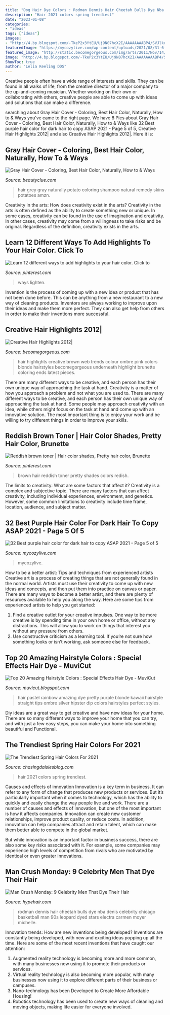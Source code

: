 ```yaml
---
title: "Dog Hair Dye Colors : Rodman Dennis Hair Cheetah Bulls Dye Nba Denis Celebrity Chicago Basketball Man 90s Leopard Dyed Stars Electra Carmen Moyer Michelle"
description: "Hair 2021 colors spring trendiest"
date: "2023-01-08"
categories:
- "ideas"
tags: ["ideas"]
images:
- "http://4.bp.blogspot.com/-TkeP2x3YtEU/Uj9N07hcX2I/AAAAAAAABP4/SVJlku-nxZY/s1600/amazing+hair+color+(10).jpg"
featuredImage: "https://mycozylive.com/wp-content/uploads/2021/08/31-6-768x1152.jpg"
featured_image: "http://static.becomegorgeous.com/img/arts/2011/Nov/14/5926/web_collection_hair_lojg-2.jpg"
image: "http://4.bp.blogspot.com/-TkeP2x3YtEU/Uj9N07hcX2I/AAAAAAAABP4/SVJlku-nxZY/s1600/amazing+hair+color+(10).jpg"
ShowToc: true
author: "Lelia Keeling DDS"
---
```



Creative people often have a wide range of interests and skills. They can be found in all walks of life, from the creative director of a major company to the up-and-coming musician. Whether working on their own or collaborating with others, creative people are able to come up with ideas and solutions that can make a difference.

	

		
searching about Gray Hair Cover - Coloring, Best Hair Color, Naturally, How to &amp; Ways you've came to the right page. We have 8 Pics about Gray Hair Cover - Coloring, Best Hair Color, Naturally, How to &amp; Ways like 32 Best purple hair color for dark hair to copy ASAP 2021 - Page 5 of 5, Creative Hair Highlights 2012| and also Creative Hair Highlights 2012|. Here it is:
		
    
## Gray Hair Cover - Coloring, Best Hair Color, Naturally, How To &amp; Ways

<img loading=lazy src="https://beautyclue.com/wp-content/uploads/2014/03/hair-color-for-grey-hair-3.jpg" onerror="this.onerror=null;this.src='https://tse4.mm.bing.net/th?id=OIP.FkmIlki94w1hVthRpQ2OOAHaEK&amp;pid=15.1';" alt="Gray Hair Cover - Coloring, Best Hair Color, Naturally, How to &amp; Ways">

_Source: beautyclue.com_

>hair grey gray naturally potato coloring shampoo natural remedy skins potatoes amzn. 

	

Creativity in the arts: How does creativity exist in the arts?
Creativity in the arts is often defined as the ability to create something new or unique. In some cases, creativity can be found in the use of imagination and creativity. In other cases, creativity may come from a willingness to take risks and be original. Regardless of the definition, creativity exists in the arts.

    
## Learn 12 Different Ways To Add Highlights To Your Hair Color. Click To

<img loading=lazy src="https://i.pinimg.com/736x/e4/62/c9/e462c9bf0876df2a45cf35bf48b0b8d5.jpg" onerror="this.onerror=null;this.src='https://tse2.mm.bing.net/th?id=OIP.AoxgxSGG98-KFm35s38gCgHaLH&amp;pid=15.1';" alt="Learn 12 different ways to add highlights to your hair color. Click to">

_Source: pinterest.com_

>ways lighten. 

	

Invention is the process of coming up with a new idea or product that has not been done before. This can be anything from a new restaurant to a new way of cleaning products. Inventors are always working to improve upon their ideas and make them more perfect. They can also get help from others in order to make their inventions more successful.

    
## Creative Hair Highlights 2012|

<img loading=lazy src="http://static.becomegorgeous.com/img/arts/2011/Nov/14/5926/web_collection_hair_lojg-2.jpg" onerror="this.onerror=null;this.src='https://tse3.mm.bing.net/th?id=OIP.E61BTKoS461MJfDOi3wExgHaJ4&amp;pid=15.1';" alt="Creative Hair Highlights 2012|">

_Source: becomegorgeous.com_

>hair highlights creative brown web trends colour ombre pink colors blonde hairstyles becomegorgeous underneath highlight brunette coloring ends latest pieces. 

	

There are many different ways to be creative, and each person has their own unique way of approaching the task at hand.
Creativity is a matter of how you approach a problem and not what you are used to. There are many different ways to be creative, and each person has their own unique way of approaching the task at hand. Some people may approach creativity with an idea, while others might focus on the task at hand and come up with an innovative solution. The most important thing is to enjoy your work and be willing to try different things in order to improve your skills.

    
## Reddish Brown Toner | Hair Color Shades, Pretty Hair Color, Brunette

<img loading=lazy src="https://i.pinimg.com/736x/77/5e/9b/775e9bb122b352947c54091cc1708a4d--reddish-brown-hair-fly.jpg" onerror="this.onerror=null;this.src='https://tse1.mm.bing.net/th?id=OIP.QaD5_VmWPs4p7gRnrwJB6gHaL_&amp;pid=15.1';" alt="Reddish brown toner | Hair color shades, Pretty hair color, Brunette">

_Source: pinterest.com_

>brown hair reddish toner pretty shades colors redish. 

	

The limits to creativity: What are some factors that affect it?
Creativity is a complex and subjective topic. There are many factors that can affect creativity, including individual experiences, environment, and genetics. However, some common limitations to creativity include time frame, location, audience, and subject matter.

    
## 32 Best Purple Hair Color For Dark Hair To Copy ASAP 2021 - Page 5 Of 5

<img loading=lazy src="https://mycozylive.com/wp-content/uploads/2021/08/31-6-768x1152.jpg" onerror="this.onerror=null;this.src='https://tse4.mm.bing.net/th?id=OIP.D7rAH7UNrkWT0DdF3czqrgHaLH&amp;pid=15.1';" alt="32 Best purple hair color for dark hair to copy ASAP 2021 - Page 5 of 5">

_Source: mycozylive.com_

>mycozylive. 

	

How to be a better artist: Tips and techniques from experienced artists
Creative art is a process of creating things that are not generally found in the normal world. Artists must use their creativity to come up with new ideas and concepts, and then put them into practice on canvas or paper. There are many ways to become a better artist, and there are plenty of resources available to help you along the way. Here are some tips from experienced artists to help you get started: 
1. Find a creative outlet for your creative impulses. One way to be more creative is by spending time in your own home or office, without any distractions. This will allow you to work on things that interest you without any pressure from others. 
2. Use constructive criticism as a learning tool. If you’re not sure how something looks or isn’t working, ask someone else for feedback.

    
## Top 20 Amazing Hairstyle Colors : Special Effects Hair Dye - MuviCut

<img loading=lazy src="http://4.bp.blogspot.com/-TkeP2x3YtEU/Uj9N07hcX2I/AAAAAAAABP4/SVJlku-nxZY/s1600/amazing+hair+color+(10).jpg" onerror="this.onerror=null;this.src='https://tse3.mm.bing.net/th?id=OIP.vMiETGhQRiJCXvuOf7RQEAHaJ6&amp;pid=15.1';" alt="Top 20 Amazing Hairstyle Colors : Special Effects Hair Dye - MuviCut">

_Source: muvicut.blogspot.com_

>hair pastel rainbow amazing dye pretty purple blonde kawaii hairstyle straight tips ombre silver hipster dip colors hairstyles perfect styles. 

	

Diy ideas are a great way to get creative and have new ideas for your home. There are so many different ways to improve your home that you can try, and with just a few easy steps, you can make your home into something beautiful and Functional.

    
## The Trendiest Spring Hair Colors For 2021

<img loading=lazy src="https://chasingdaisiesblog.com/wp-content/uploads/2020/10/319c8c922a9956d7faaf8ec36a6d1dbe-512x739.jpg" onerror="this.onerror=null;this.src='https://tse2.mm.bing.net/th?id=OIP.Xv-7fYBpzgvwwspOv-janwHaKs&amp;pid=15.1';" alt="The Trendiest Spring Hair Colors For 2021">

_Source: chasingdaisiesblog.com_

>hair 2021 colors spring trendiest. 

	

Causes and effects of innovation
Innovation is a key term in business. It can refer to any form of change that produces new products or services. But it’s particularly important when it comes to technology, which has the ability to quickly and easily change the way people live and work.
There are a number of causes and effects of innovation, but one of the most important is how it affects companies. Innovation can create new customer relationships, improve product quality, or reduce costs. In addition, innovation can help companies attract and retain talent, which can make them better able to compete in the global market.

But while innovation is an important factor in business success, there are also some key risks associated with it. For example, some companies may experience high levels of competition from rivals who are motivated by identical or even greater innovations.

    
## Man Crush Monday: 9 Celebrity Men That Dye Their Hair

<img loading=lazy src="http://www.hypehair.com/wp-content/uploads/2014/07/Hype-Hair-Dennis-Rodman.jpg?x37582" onerror="this.onerror=null;this.src='https://tse4.mm.bing.net/th?id=OIP.FFIRLE-vhu0CFJunJ-mZagHaIS&amp;pid=15.1';" alt="Man Crush Monday: 9 Celebrity Men That Dye Their Hair">

_Source: hypehair.com_

>rodman dennis hair cheetah bulls dye nba denis celebrity chicago basketball man 90s leopard dyed stars electra carmen moyer michelle. 

	

Innovation trends: How are new inventions being developed?
Inventions are constantly being developed, with new and exciting ideas popping up all the time. Here are some of the most recent inventions that have caught our attention:
1. Augmented reality technology is becoming more and more common, with many businesses now using it to promote their products or services.
2. Virtual reality technology is also becoming more popular, with many businesses now using it to explore different parts of their business or campuses.
3. Nano-technology has been Developed to Create More Affordable Housing!
4. Robotics technology has been used to create new ways of cleaning and moving objects, making life easier for everyone involved.

